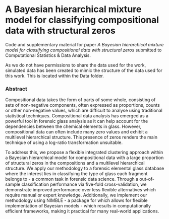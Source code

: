 # A Bayesian hierarchical mixture model for classifying compositional data with structural zeros #

Code and supplementary material for paper *A Bayesian hierarchical mixture model for classifying compositional data with structural zeros* submitted to Computational Statistics \& Data Analysis.

As we do not have permissions to share the data used for the work, simulated data has been created to mimic the structure of the data used for this work. This is located within the Data folder.

### Abstract

Compositional data takes the form of parts of some whole, consisting of sets of non-negative components, often expressed as proportions, counts or other non-negative values, which are difficult to analyse using traditional statistical techniques. Compositional data analysis has emerged as a powerful tool in forensic glass analysis as it can help account for the dependencies between the chemical elements in glass. However, compositional data can often include many zero values and exhibit a multilevel hierarchical structure. This presence of zeros renders the main technique of using a log-ratio transformation unsuitable. 

To address this, we propose a flexible integrated clustering approach within a Bayesian hierarchical model for compositional data with a large proportion of structural zeros in the compositions and a multilevel hierarchical structure. We apply our methodology to a forensic elemental glass database where the interest lies in classifying the type of glass each fragment belongs to - a common task in forensic data science. Through a out-of-sample classification performance via five-fold cross-validation, we demonstrate improved performance over less flexible alternatives which require manual or expert knowledge. Additionally, we implement our methodology using NIMBLE - a package for which allows for flexible implementation of Bayesian models - which results in computationally efficient frameworks, making it practical for many real-world applications.

